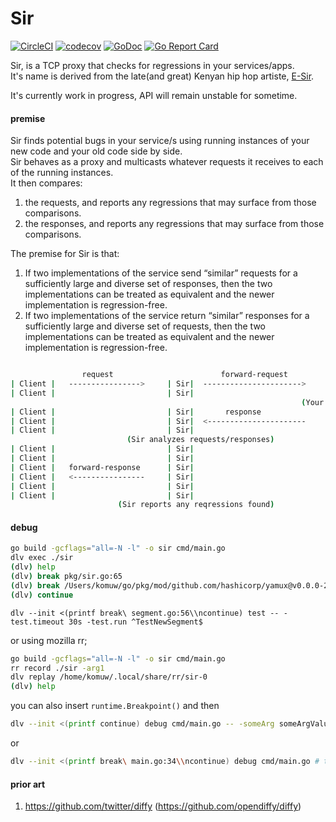 # Sir            

[![CircleCI](https://circleci.com/gh/komuw/sir.svg?style=svg)](https://circleci.com/gh/komuw/sir)
[![codecov](https://codecov.io/gh/komuw/sir/branch/master/graph/badge.svg)](https://codecov.io/gh/komuw/sir)
[![GoDoc](https://godoc.org/github.com/komuw/sir?status.svg)](https://godoc.org/github.com/komuw/sir)
[![Go Report Card](https://goreportcard.com/badge/github.com/komuw/Sir)](https://goreportcard.com/report/github.com/komuw/sir)          


Sir, is a TCP proxy that checks for regressions in your services/apps.               
It's name is derived from the late(and great) Kenyan hip hop artiste, [E-Sir](https://en.wikipedia.org/wiki/E-Sir). 


It's currently work in progress, API will remain unstable for sometime.        


#### premise
Sir finds potential bugs in your service/s using running instances of your new code and your old code side by side.          
Sir behaves as a proxy and multicasts whatever requests it receives to each of the running instances.             
It then compares:     
1. the requests, and reports any regressions that may surface from those comparisons.       
2. the responses, and reports any regressions that may surface from those comparisons.        

The premise for Sir is that:    
1. If two implementations of the service send “similar” requests for a sufficiently large and diverse set of responses, then the two implementations can be treated as equivalent and the newer implementation is regression-free.       
2. If two implementations of the service return “similar” responses for a sufficiently large and diverse set of requests, then the two implementations can be treated as equivalent and the newer implementation is regression-free.        

```sh

                request                        forward-request
| Client |   ---------------->     | Sir|  ---------------------->    | Your App |
| Client |                         | Sir|                             | Your App |
                                                                 (Your app processes request)
| Client |                         | Sir|       response              | Your App |
| Client |                         | Sir|  <----------------------    | Your App |
| Client |                         | Sir|                             | Your App |
                          (Sir analyzes requests/responses)
| Client |                         | Sir|                             | Your App |
| Client |                         | Sir|                             | Your App |
| Client |   forward-response      | Sir|                             | Your App |
| Client |   <----------------     | Sir|                             | Your App |
| Client |                         | Sir|                             | Your App |
| Client |                         | Sir|                             | Your App |
                        (Sir reports any reqressions found)
```      


#### debug
```bash
go build -gcflags="all=-N -l" -o sir cmd/main.go      
dlv exec ./sir      
(dlv) help      
(dlv) break pkg/sir.go:65
(dlv) break /Users/komuw/go/pkg/mod/github.com/hashicorp/yamux@v0.0.0-20181012175058-2f1d1f20f75d/session.go:212  
(dlv) continue
```
```
dlv --init <(printf break\ segment.go:56\\ncontinue) test -- -test.timeout 30s -test.run ^TestNewSegment$
```

or using mozilla rr;  
```bash
go build -gcflags="all=-N -l" -o sir cmd/main.go
rr record ./sir -arg1
dlv replay /home/komuw/.local/share/rr/sir-0
(dlv) help
```
you can also insert `runtime.Breakpoint()` and then
```bash
dlv --init <(printf continue) debug cmd/main.go -- -someArg someArgValue # this one will auto-continue so that you just find yourself at the breakpoint
```
or
```bash
dlv --init <(printf break\ main.go:34\\ncontinue) debug cmd/main.go # this will set breakpoint and auto-ontinue
```

#### prior art
1. https://github.com/twitter/diffy (https://github.com/opendiffy/diffy)     


